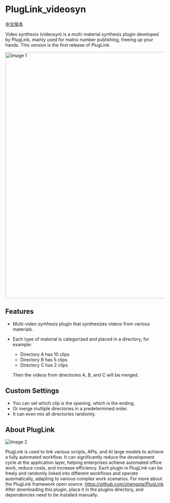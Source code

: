 # PlugLink_videosyn
[中文版本](README.md)

Video synthesis (videosyn) is a multi-material synthesis plugin developed by PlugLink, mainly used for matrix number publishing, freeing up your hands. This version is the first release of PlugLink.

<img width="776" alt="Image 1" src="https://github.com/zhengqia/PlugLink_videosyn/assets/155066150/e2cdf713-b4c8-4f6b-b488-8f7927490e16">

## Features

- Multi-video synthesis plugin that synthesizes videos from various materials.
- Each type of material is categorized and placed in a directory, for example:
  - Directory A has 10 clips
  - Directory B has 5 clips
  - Directory C has 2 clips

  Then the videos from directories A, B, and C will be merged.

## Custom Settings

- You can set which clip is the opening, which is the ending.
- Or merge multiple directories in a predetermined order.
- It can even mix all directories randomly.

## About PlugLink

<img alt="Image 2" src="https://github.com/zhengqia/PlugLink_videosyn/assets/155066150/535fbb17-3200-47d4-a368-8f7eca9b2c91">

PlugLink is used to link various scripts, APIs, and AI large models to achieve a fully automated workflow. It can significantly reduce the development cycle at the application layer, helping enterprises achieve automated office work, reduce costs, and increase efficiency. Each plugin in PlugLink can be freely and randomly linked into different workflows and operate automatically, adapting to various complex work scenarios.
For more about the PlugLink framework open source: https://github.com/zhengqia/PlugLink
After downloading this plugin, place it in the plugins directory, and dependencies need to be installed manually.
